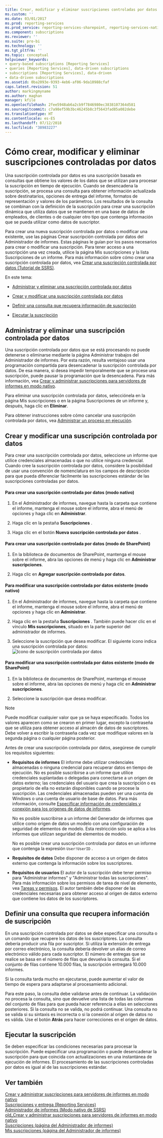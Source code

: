 ```yaml
---
title: Crear, modificar y eliminar suscripciones controladas por datos | Microsoft Docs
ms.custom: ''
ms.date: 03/01/2017
ms.prod: reporting-services
ms.prod_service: reporting-services-sharepoint, reporting-services-native
ms.component: subscriptions
ms.reviewer: ''
ms.suite: pro-bi
ms.technology: ''
ms.tgt_pltfrm: ''
ms.topic: conceptual
helpviewer_keywords:
- query-based subscriptions [Reporting Services]
- queries [Reporting Services], data-driven subscriptions
- subscriptions [Reporting Services], data-driven
- data-driven subscriptions
ms.assetid: 0ba2093e-9393-4eb6-af06-9da10988cfaf
caps.latest.revision: 51
author: markingmyname
ms.author: maghan
manager: kfile
ms.openlocfilehash: 2fee5948ab6a2cb9f7846980ec3838107364d581
ms.sourcegitcommit: c7a98ef59b3bc46245b8c3f5643fad85a082debe
ms.translationtype: HT
ms.contentlocale: es-ES
ms.lasthandoff: 07/12/2018
ms.locfileid: "38983227"
---
```

# <a name="create-modify-and-delete-data-driven-subscriptions"></a>Cómo crear, modificar y eliminar suscripciones controladas por datos
  Una suscripción controlada por datos es una suscripción basada en consultas que obtiene los valores de los datos que se utilizan para procesar la suscripción en tiempo de ejecución. Cuando se desencadena la suscripción, se procesa una consulta para obtener información actualizada sobre destinatarios, opciones de entrega del informe, formatos de representación y valores de los parámetros. Los resultados de la consulta se combinan con la definición de la suscripción para crear una suscripción dinámica que utiliza datos que se mantienen en una base de datos de empleados, de clientes o de cualquier otro tipo que contenga información que se pueda utilizar como datos de suscriptor.  
  
 Para crear una nueva suscripción controlada por datos o modificar una existente, use las páginas Crear suscripción controlada por datos del Administrador de informes. Estas páginas le guían por los pasos necesarios para crear o modificar una suscripción. Para tener acceso a una suscripción una vez creada, utilice la página Mis suscripciones y la lista Suscripciones de un informe. Para más información sobre cómo crear una suscripción controlada por datos, vea [Crear una suscripción controlada por datos &#40;Tutorial de SSRS&#41;](../../reporting-services/create-a-data-driven-subscription-ssrs-tutorial.md).  
  
 En este tema:  
  
-   [Administrar y eliminar una suscripción controlada por datos](#bkmk_manage_and_delete)  
  
-   [Crear y modificar una suscripción controlada por datos](#bkmk_create_and_modify)  
  
-   [Definir una consulta que recupera información de suscripción](#bkmk_define_query)  
  
-   [Ejecutar la suscripción](#bkmk_run_subscription)  
  
##  <a name="bkmk_manage_and_delete"></a> Administrar y eliminar una suscripción controlada por datos  
 Una suscripción controlada por datos que se está procesando no puede detenerse o eliminarse mediante la página Administrar trabajos del Administrador de informes. Por esta razón, resulta ventajoso usar una programación compartida para desencadenar la suscripción controlada por datos. De esa manera, si desea impedir temporalmente que se procese una suscripción, puede pausar la programación que la desencadena. Para más información, vea [Crear y administrar suscripciones para servidores de informes en modo nativo](http://msdn.microsoft.com/7f46cbdb-5102-4941-bca2-5e0ff9012c6b).  
  
 Para eliminar una suscripción controlada por datos, selecciónela en la página Mis suscripciones o en la página Suscripciones de un informe y, después, haga clic en **Eliminar**.  
  
 Para obtener instrucciones sobre cómo cancelar una suscripción controlada por datos, vea [Administrar un proceso en ejecución](../../reporting-services/subscriptions/manage-a-running-process.md).  
  
##  <a name="bkmk_create_and_modify"></a> Crear y modificar una suscripción controlada por datos  
 Para crear una suscripción controlada por datos, seleccione un informe que utilice credenciales almacenadas o que no utilice ninguna credencial. Cuando cree la suscripción controlada por datos, considere la posibilidad de usar una convención de nomenclatura en los campos de descripción para que pueda diferenciar fácilmente las suscripciones estándar de las suscripciones controladas por datos.  
  
#### <a name="to-create-a-data-driven-subscription-native-mode"></a>Para crear una suscripción controlada por datos (modo nativo)  
  
1.  En el Administrador de informes, navegue hasta la carpeta que contiene el informe, mantenga el mouse sobre el informe, abra el menú de opciones y haga clic en **Administrar**.  
  
2.  Haga clic en la pestaña **Suscripciones** .  
  
3.  Haga clic en el botón **Nueva suscripción controlada por datos** .  
  
#### <a name="to-create-a-data-driven-subscription-sharepoint-mode"></a>Para crear una suscripción controlada por datos (modo de SharePoint)  
  
1.  En la biblioteca de documentos de SharePoint, mantenga el mouse sobre el informe, abra las opciones de menú y haga clic en **Administrar suscripciones**.  
  
2.  Haga clic en **Agregar suscripción controlada por datos**.  
  
#### <a name="to-modify-an-existing-data-driven-subscription-native-mode"></a>Para modificar una suscripción controlada por datos existente (modo nativo)  
  
1.  En el Administrador de informes, navegue hasta la carpeta que contiene el informe, mantenga el mouse sobre el informe, abra el menú de opciones y haga clic en **Administrar**.  
  
2.  Haga clic en la pestaña **Suscripciones** . También puede hacer clic en el vínculo **Mis suscripciones**, situado en la parte superior del administrador de informes.  
  
3.  Seleccione la suscripción que desea modificar. El siguiente icono indica una suscripción controlada por datos: ![Icono de suscripción controlada por datos](../../reporting-services/subscriptions/media/hlp-16subscriptiondd.gif "Icono de suscripción controlada por datos")  
  
#### <a name="to-modify-an-existing-data-driven-subscription-sharepoint-mode"></a>Para modificar una suscripción controlada por datos existente (modo de SharePoint)  
  
1.  En la biblioteca de documentos de SharePoint, mantenga el mouse sobre el informe, abra las opciones de menú y haga clic en **Administrar suscripciones**.  
  
2.  Seleccione la suscripción que desea modificar.  
  
> [!NOTE]  
>  Puede modificar cualquier valor que ya se haya especificado. Todos los valores aparecen como se crearon en primer lugar, excepto la contraseña que se utiliza para obtener acceso al almacén de datos de suscriptores. Debe volver a escribir la contraseña cada vez que modifique valores en la segunda página o cualquier página posterior.  
  
 Antes de crear una suscripción controlada por datos, asegúrese de cumplir los requisitos siguientes:  
  
-   **Requisitos de informes** El informe debe utilizar credenciales almacenadas o ninguna credencial para recuperar datos en tiempo de ejecución. No es posible suscribirse a un informe que utilice credenciales suplantadas o delegadas para conectarse a un origen de datos externo; las credenciales del usuario que crea la suscripción o es propietario de ella no estarán disponibles cuando se procese la suscripción. Las credenciales almacenadas pueden ser una cuenta de Windows o una cuenta de usuario de base de datos. Para más información, consulte [Especificar información de credenciales y conexión para los orígenes de datos de informes](../../reporting-services/report-data/specify-credential-and-connection-information-for-report-data-sources.md).  
  
     No es posible suscribirse a un informe del Generador de informes que utilice como origen de datos un modelo con una configuración de seguridad de elementos de modelo. Esta restricción solo se aplica a los informes que utilizan seguridad de elementos de modelo.  
  
     No es posible crear una suscripción controlada por datos en un informe que contenga la expresión `User!UserID` .  
  
-   **Requisitos de datos** Debe disponer de acceso a un origen de datos externo que contenga la información sobre los suscriptores.  
  
-   **Requisitos de usuarios** El autor de la suscripción debe tener permiso para "Administrar informes" y "Administrar todas las suscripciones". Para más información sobre los permisos de tarea de nivel de elemento, vea [Tareas y permisos](../../reporting-services/security/tasks-and-permissions.md). El autor también debe disponer de las credenciales necesarias para obtener acceso al origen de datos externo que contiene los datos de los suscriptores.  
  
##  <a name="bkmk_define_query"></a> Definir una consulta que recupera información de suscripción  
 En una suscripción controlada por datos se debe especificar una consulta o un comando que recupere los datos de los suscriptores. La consulta debería producir una fila por suscriptor. Si utiliza la extensión de entrega por correo electrónico, la consulta debería devolver un alias de correo electrónico válido para cada suscriptor. El número de entregas que se realice se basa en el número de filas que devuelva la consulta. Si el conjunto de filas contiene 10.000 filas, la suscripción entregará 10.000 informes.  
  
 Si la consulta tarda mucho en ejecutarse, puede aumentar el valor de tiempo de espera para adaptarse al procesamiento adicional.  
  
 Para este paso, la consulta debe validarse antes de continuar. La validación no procesa la consulta, sino que devuelve una lista de todas las columnas del conjunto de filas para que pueda hacer referencia a ellas en selecciones posteriores. Si la consulta no se valida, no podrá continuar. Una consulta no se valida si su sintaxis es incorrecta o si la conexión al origen de datos no es válida. Use el botón **Atrás** para hacer correcciones en el origen de datos.  
  
##  <a name="bkmk_run_subscription"></a> Ejecutar la suscripción  
 Se deben especificar las condiciones necesarias para procesar la suscripción. Puede especificar una programación o puede desencadenar la suscripción para que coincida con actualizaciones en una instantánea de ejecución de informes. El procesamiento de las suscripciones controladas por datos es igual al de las suscripciones estándar.  
  
## <a name="see-also"></a>Ver también  
 [Crear y administrar suscripciones para servidores de informes en modo nativo](../../reporting-services/subscriptions/create-and-manage-subscriptions-for-native-mode-report-servers.md)   
 [Suscripciones y entrega &#40;Reporting Services&#41;](../../reporting-services/subscriptions/subscriptions-and-delivery-reporting-services.md)   
 [Administrador de informes &#40;Modo nativo de SSRS&#41;](http://msdn.microsoft.com/library/80949f9d-58f5-48e3-9342-9e9bf4e57896)   
 [old_Crear y administrar suscripciones para servidores de informes en modo nativo](http://msdn.microsoft.com/7f46cbdb-5102-4941-bca2-5e0ff9012c6b)   
 [Suscripciones &#40;página del Administrador de informes&#41;](http://msdn.microsoft.com/library/cf3a6bd0-e0b2-4875-a532-63ef34cfa860)   
 [Mis suscripciones &#40;página del Administrador de informes&#41;](http://msdn.microsoft.com/library/491a85a3-f323-4155-a0a8-de2779899995)  
  
  
